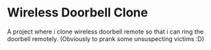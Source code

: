 # Wireless Doorbell Clone

A project where i clone wireless doorbell remote so that i can ring the doorbell remotely. (Obviously to prank some unsuspecting victims :D)
